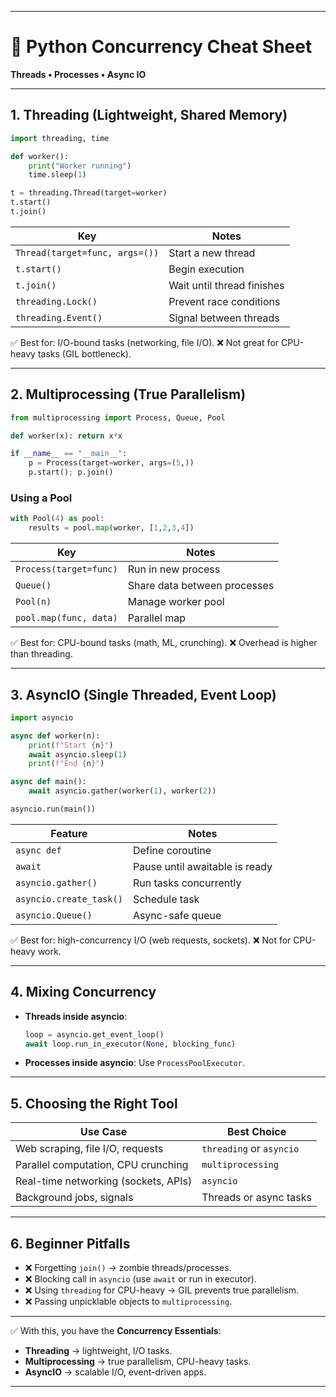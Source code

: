 
---

# 📘 Python Concurrency Cheat Sheet

**Threads • Processes • Async IO**

---

## 1. Threading (Lightweight, Shared Memory)

```python
import threading, time

def worker():
    print("Worker running")
    time.sleep(1)

t = threading.Thread(target=worker)
t.start()
t.join()
```

| Key                            | Notes                      |
| ------------------------------ | -------------------------- |
| `Thread(target=func, args=())` | Start a new thread         |
| `t.start()`                    | Begin execution            |
| `t.join()`                     | Wait until thread finishes |
| `threading.Lock()`             | Prevent race conditions    |
| `threading.Event()`            | Signal between threads     |

✅ Best for: I/O-bound tasks (networking, file I/O).
❌ Not great for CPU-heavy tasks (GIL bottleneck).

---

## 2. Multiprocessing (True Parallelism)

```python
from multiprocessing import Process, Queue, Pool

def worker(x): return x*x

if __name__ == "__main__":
    p = Process(target=worker, args=(5,))
    p.start(); p.join()
```

### Using a Pool

```python
with Pool(4) as pool:
    results = pool.map(worker, [1,2,3,4])
```

| Key                    | Notes                        |
| ---------------------- | ---------------------------- |
| `Process(target=func)` | Run in new process           |
| `Queue()`              | Share data between processes |
| `Pool(n)`              | Manage worker pool           |
| `pool.map(func, data)` | Parallel map                 |

✅ Best for: CPU-bound tasks (math, ML, crunching).
❌ Overhead is higher than threading.

---

## 3. AsyncIO (Single Threaded, Event Loop)

```python
import asyncio

async def worker(n):
    print(f"Start {n}")
    await asyncio.sleep(1)
    print(f"End {n}")

async def main():
    await asyncio.gather(worker(1), worker(2))

asyncio.run(main())
```

| Feature                 | Notes                          |
| ----------------------- | ------------------------------ |
| `async def`             | Define coroutine               |
| `await`                 | Pause until awaitable is ready |
| `asyncio.gather()`      | Run tasks concurrently         |
| `asyncio.create_task()` | Schedule task                  |
| `asyncio.Queue()`       | Async-safe queue               |

✅ Best for: high-concurrency I/O (web requests, sockets).
❌ Not for CPU-heavy work.

---

## 4. Mixing Concurrency

* **Threads inside asyncio**:

  ```python
  loop = asyncio.get_event_loop()
  await loop.run_in_executor(None, blocking_func)
  ```
* **Processes inside asyncio**: Use `ProcessPoolExecutor`.

---

## 5. Choosing the Right Tool

| Use Case                             | Best Choice              |
| ------------------------------------ | ------------------------ |
| Web scraping, file I/O, requests     | `threading` or `asyncio` |
| Parallel computation, CPU crunching  | `multiprocessing`        |
| Real-time networking (sockets, APIs) | `asyncio`                |
| Background jobs, signals             | Threads or async tasks   |

---

## 6. Beginner Pitfalls

* ❌ Forgetting `join()` → zombie threads/processes.
* ❌ Blocking call in `asyncio` (use `await` or run in executor).
* ❌ Using `threading` for CPU-heavy → GIL prevents true parallelism.
* ❌ Passing unpicklable objects to `multiprocessing`.

---

✅ With this, you have the **Concurrency Essentials**:

* **Threading** → lightweight, I/O tasks.
* **Multiprocessing** → true parallelism, CPU-heavy tasks.
* **AsyncIO** → scalable I/O, event-driven apps.

---

